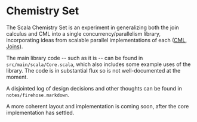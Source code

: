 # Chemistry Set

The Scala Chemistry Set is an experiment in generalizing both the join
calculus and CML into a single concurrency/parallelism library,
incorporating ideas from scalable parallel implementations of each
([CML](http://people.cs.uchicago.edu/~jhr/papers/2009/icfp-parallel-cml.pdf),
[Joins](http://www.ccs.neu.edu/home/turon/scalable-joins.pdf)).

The main library code -- such as it is -- can be found in
`src/main/scala/Core.scala`, which also includes some example uses of
the library.  The code is in substantial flux so is not
well-documented at the moment.

A disjointed log of design decisions and other thoughts can be found
in `notes/firehose.markdown`.

A more coherent layout and implementation is coming soon, after the
core implementation has settled.
